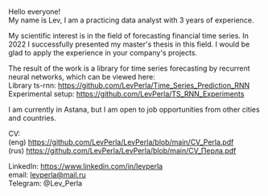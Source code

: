 Hello everyone!  
My name is Lev, I am a practicing data analyst with 3 years of experience.  

My scientific interest is in the field of forecasting financial time series. In 2022 I successfully presented my master's thesis in this field. I would be glad to apply the experience in your company's projects.

The result of the work is a library for time series forecasting by recurrent neural networks, which can be viewed here:  
Library ts-rnn: https://github.com/LevPerla/Time_Series_Prediction_RNN  
Experimental setup: https://github.com/LevPerla/TS_RNN_Experiments

I am currently in Astana, but I am open to job opportunities from other cities and countries.  

CV:  
(eng) https://github.com/LevPerla/LevPerla/blob/main/CV_Perla.pdf  
(rus) https://github.com/LevPerla/LevPerla/blob/main/CV_Перла.pdf  

LinkedIn: https://www.linkedin.com/in/levperla  
email: levperla@mail.ru  
Telegram: @Lev_Perla  
